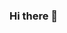 ### Hi there 👋

<!--
**LHB410/LHB410** is a ✨ _special_ ✨ repository because its `README.md` (this file) appears on your GitHub profile.

Here are some ideas to get you started:

- 🔭 I’m currently working on a handy DnD app for all your homebrew rules
- 🌱 I’m currently learning React and Python
- 👯 I’m looking to collaborate on anything! Hit me up and let's collab
- 🤔 I’m looking for help with Python it's tricky sometimes...
- 💬 Ask me about my side projects! I always have something on the side.
- 📫 How to reach me: laura@laurabrooks.codes
- 😄 Pronouns: She/Her
- ⚡ Fun fact: The nudibranch (a teeny-tiny sea creature) is called umiushi in Japanese, it literally means sea cow. Weird for such a small thing!
- 💻 This is my portfolio http://laurabrooks.codes/ check it out!
[![GitHub Streak](https://github-readme-streak-stats.herokuapp.com?user=LHB410&theme=dracula&date_format=M%20j%5B%2C%20Y%5D&sideLabels=7881DD)](https://git.io/streak-stats)

[![LHB410's GitHub stats](https://github-readme-stats.vercel.app/api?username=LHB410&theme=dracula&show_icons=true)](https://github.com/anuraghazra/github-readme-stats)
